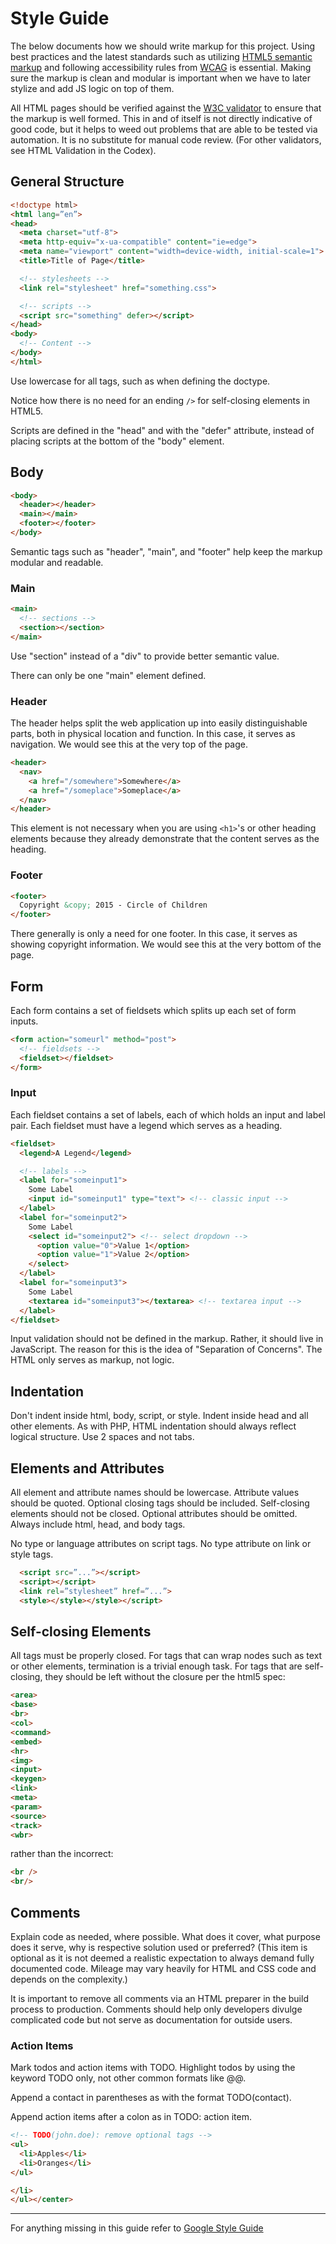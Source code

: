 # Style Guide

The below documents how we should write markup for this project. Using best practices and the latest standards such as utilizing [HTML5 semantic markup](http://www.w3schools.com/html/html5_semantic_elements.asp) and following accessibility rules from [WCAG](http://webaim.org/standards/wcag/checklist) is essential. Making sure the markup is clean and modular is important when we have to later stylize and add JS logic on top of them.

All HTML pages should be verified against the [W3C validator](http://validator.w3.org/) to ensure that the markup is well formed. This in and of itself is not directly indicative of good code, but it helps to weed out problems that are able to be tested via automation. It is no substitute for manual code review. (For other validators, see HTML Validation in the Codex).

## General Structure
```html
<!doctype html>
<html lang=”en”>
<head>
  <meta charset="utf-8">
  <meta http-equiv="x-ua-compatible" content="ie=edge">
  <meta name="viewport" content="width=device-width, initial-scale=1">
  <title>Title of Page</title>

  <!-- stylesheets -->
  <link rel="stylesheet" href="something.css">

  <!-- scripts -->
  <script src="something" defer></script>
</head>
<body>
  <!-- Content -->
</body>
</html>
```
Use lowercase for all tags, such as when defining the doctype. 

Notice how there is no need for an ending `/>` for self-closing elements in HTML5. 

Scripts are defined in the "head" and with the "defer" attribute, instead of placing scripts at the bottom of the "body" element.

## Body
```html
<body>
  <header></header>
  <main></main>
  <footer></footer>
</body>
```
Semantic tags such as "header", "main", and "footer" help keep the markup modular and readable.

### Main
```html
<main>
  <!-- sections -->
  <section></section>
</main>
```
Use "section" instead of a "div" to provide better semantic value.

There can only be one "main" element defined.

### Header
The header helps split the web application up into easily distinguishable parts, both in physical location and function. In this case, it serves as navigation. We would see this at the very top of the page.

```html
<header>
  <nav>
    <a href="/somewhere">Somewhere</a>
    <a href="/someplace">Someplace</a>
  </nav>
</header>
```
This element is not necessary when you are using `<h1>`'s or other heading elements because they already demonstrate that the content serves as the heading.

### Footer
```html
<footer>
  Copyright &copy; 2015 - Circle of Children
</footer>
```
There generally is only a need for one footer. In this case, it serves as showing copyright information. We would see this at the very bottom of the page.

## Form
Each form contains a set of fieldsets which splits up each set of form inputs.

```html
<form action="someurl" method="post">
  <!-- fieldsets -->
  <fieldset></fieldset>
</form>
```

### Input
Each fieldset contains a set of labels, each of which holds an input and label pair. Each fieldset must have a legend which serves as a heading.

```html
<fieldset>
  <legend>A Legend</legend>

  <!-- labels -->
  <label for="someinput1">
    Some Label
    <input id="someinput1" type="text"> <!-- classic input -->
  </label>
  <label for="someinput2">
    Some Label
    <select id="someinput2"> <!-- select dropdown -->
      <option value="0">Value 1</option>
      <option value="1">Value 2</option>
    </select>
  </label>
  <label for="someinput3">
    Some Label
    <textarea id="someinput3"></textarea> <!-- textarea input -->
  </label>
</fieldset>
```
Input validation should not be defined in the markup. Rather, it should live in JavaScript. The reason for this is the idea of "Separation of Concerns". The HTML only serves as markup, not logic.

## Indentation
Don't indent inside html, body, script, or style. Indent inside head and all other elements.
As with PHP, HTML indentation should always reflect logical structure. Use 2 spaces and not tabs.

## Elements and Attributes
All element and attribute names should be lowercase. Attribute values should be
quoted. Optional closing tags should be included. Self-closing elements should
not be closed. Optional attributes should be omitted. Always include html, head,
and body tags.

No type or language attributes on script tags.
No type attribute on link or style tags.
```html
  <script src=”...”></script>
  <script></script>
  <link rel=”stylesheet” href=”...”>
  <style></style></style></script>
```

## Self-closing Elements
All tags must be properly closed. For tags that can wrap nodes such as text or other elements, termination is a trivial enough task. For tags that are self-closing, they should be left without the closure per the html5 spec:
```html
<area>
<base>
<br>
<col>
<command>
<embed>
<hr>
<img>
<input>
<keygen>
<link>
<meta>
<param>
<source>
<track>
<wbr>
```
rather than the incorrect:
```html
<br />
<br/>
```

## Comments
Explain code as needed, where possible. What does it cover, what purpose does it serve, why is respective solution used or preferred? (This item is optional as it is not deemed a realistic expectation to always demand fully documented code. Mileage may vary heavily for HTML and CSS code and depends on the complexity.)

It is important to remove all comments via an HTML preparer in the build process to production. Comments should help only developers divulge complicated code but not serve as documentation for outside users.

### Action Items
Mark todos and action items with TODO. Highlight todos by using the keyword TODO only, not other common formats like @@.

Append a contact in parentheses as with the format TODO(contact).

Append action items after a colon as in TODO: action item.

```html
<!-- TODO(john.doe): remove optional tags -->
<ul>
  <li>Apples</li>
  <li>Oranges</li>
</ul>

</li>
</ul></center>
```

----

For anything missing in this guide refer to [Google Style Guide](http://google.github.io/styleguide/htmlcssguide.xml)
